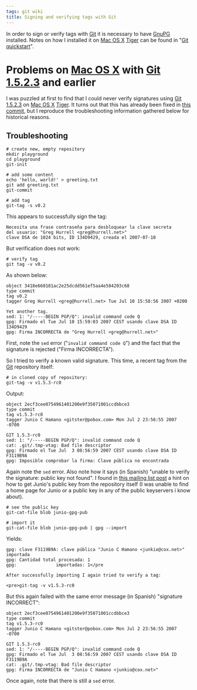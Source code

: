 ```yaml
---
tags: git wiki
title: Signing and verifying tags with Git
---
```


In order to sign or verify tags with [Git](/wiki/Git) it is necessary to have [GnuPG](/wiki/GnuPG) installed. Notes on how I installed it on [Mac OS X](/wiki/Mac_OS_X) [Tiger](/wiki/Tiger) can be found in "[Git quickstart](/wiki/Git_quickstart)".

# Problems on [Mac OS X](/wiki/Mac_OS_X) with [Git 1.5.2.3](/wiki/Git_1.5.2.3) and earlier

I was puzzled at first to find that I could never verify signatures using [Git 1.5.2.3](/wiki/Git_1.5.2.3) on [Mac OS X](/wiki/Mac_OS_X) [Tiger](/wiki/Tiger). It turns out that this has already been fixed in [this commit](http://repo.or.cz/w/git.git?a=commitdiff;h=bfc04bb9b847912ee41a21fc23110962851878b2), but I reproduce the troubleshooting information gathered below for historical reasons.

## Troubleshooting

    # create new, empty repository
    mkdir playground
    cd playground
    git-init

    # add some content
    echo 'hello, world!' > greeting.txt
    git add greeting.txt
    git-commit

    # add tag
    git-tag -s v0.2

This appears to successfully sign the tag:

    Necesita una frase contraseña para desbloquear la clave secreta
    del usuario: "Greg Hurrell <greg@hurrell.net>"
    clave DSA de 1024 bits, ID 134D9429, creada el 2007-07-10

But verification does not work:

    # verify tag
    git tag -v v0.2

As shown below:

    object 3418e660181ac2e25dcdd561ef5aa4e584203c68
    type commit
    tag v0.2
    tagger Greg Hurrell <greg@hurrell.net> Tue Jul 10 15:58:56 2007 +0200

    Yet another tag.
    sed: 1: "/-----BEGIN PGP/Q": invalid command code Q
    gpg: Firmado el Tue Jul 10 15:59:03 2007 CEST usando clave DSA ID 134D9429
    gpg: Firma INCORRECTA de "Greg Hurrell <greg@hurrell.net>"

First, note the `sed` error ("`invalid command code Q`") and the fact that the signature is rejected ("Firma INCORRECTA").

So I tried to verify a known valid signature. This time, a recent tag from the [Git](/wiki/Git) repository itself:

    # in cloned copy of repository:
    git-tag -v v1.5.3-rc0

Output:

    object 2ecf3cee0754961401200e9f35071001ccdbbce3
    type commit
    tag v1.5.3-rc0
    tagger Junio C Hamano <gitster@pobox.com> Mon Jul 2 23:56:55 2007 -0700

    GIT 1.5.3-rc0
    sed: 1: "/-----BEGIN PGP/Q": invalid command code Q
    cat: .git/.tmp-vtag: Bad file descriptor
    gpg: Firmado el Tue Jul  3 08:56:59 2007 CEST usando clave DSA ID F3119B9A
    gpg: Imposible comprobar la firma: Clave pública no encontrada

Again note the `sed` error. Also note how it says (in Spanish) "unable to verify the signature: public key not found". I found in [this mailing list post](http://article.gmane.org/gmane.comp.version-control.git/51311) a hint on how to get Junio's public key from the repository itself (I was unable to find a home page for Junio or a public key in any of the public keyservers i know about).

    # see the public key
    git-cat-file blob junio-gpg-pub

    # import it
    git-cat-file blob junio-gpg-pub | gpg --import

Yields:

    gpg: clave F3119B9A: clave pública "Junio C Hamano <junkio@cox.net>" importada
    gpg: Cantidad total procesada: 1
    gpg:               importadas: 1</pre

    After successfully importing I again tried to verify a tag:

    <pre>git-tag -v v1.5.3-rc0

But this again failed with the same error message (in Spanish) "signature INCORRECT":

    object 2ecf3cee0754961401200e9f35071001ccdbbce3
    type commit
    tag v1.5.3-rc0
    tagger Junio C Hamano <gitster@pobox.com> Mon Jul 2 23:56:55 2007 -0700

    GIT 1.5.3-rc0
    sed: 1: "/-----BEGIN PGP/Q": invalid command code Q
    gpg: Firmado el Tue Jul  3 08:56:59 2007 CEST usando clave DSA ID F3119B9A
    cat: .git/.tmp-vtag: Bad file descriptor
    gpg: Firma INCORRECTA de "Junio C Hamano <junkio@cox.net>"

Once again, note that there is still a `sed` error.
